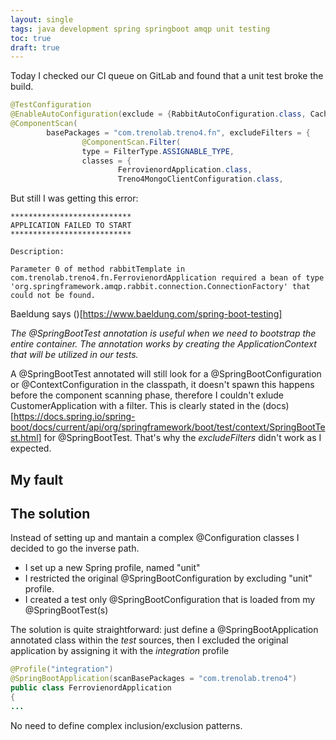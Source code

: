 ```yaml
---
layout: single
tags: java development spring springboot amqp unit testing
toc: true
draft: true
---
```

Today I checked our CI queue on GitLab and found that a unit test broke the build. 


```java
@TestConfiguration
@EnableAutoConfiguration(exclude = {RabbitAutoConfiguration.class, CacheAutoConfiguration.class})
@ComponentScan(
        basePackages = "com.trenolab.treno4.fn", excludeFilters = {
                @ComponentScan.Filter(
                type = FilterType.ASSIGNABLE_TYPE,
                classes = {
                        FerrovienordApplication.class,
                        Treno4MongoClientConfiguration.class,
```

But still I was getting this error:

```
***************************
APPLICATION FAILED TO START
***************************

Description:

Parameter 0 of method rabbitTemplate in com.trenolab.treno4.fn.FerrovienordApplication required a bean of type 'org.springframework.amqp.rabbit.connection.ConnectionFactory' that could not be found.
```

Baeldung says ()[https://www.baeldung.com/spring-boot-testing]

_The @SpringBootTest annotation is useful when we need to bootstrap the entire container. The annotation works by creating the ApplicationContext that will be utilized in our tests._


A @SpringBootTest annotated will still look for a @SpringBootConfiguration or @ContextConfiguration in the classpath, it doesn't spawn this happens before the component scanning phase, therefore I couldn't exlude CustomerApplication with a filter. This is clearly stated in the (docs)[https://docs.spring.io/spring-boot/docs/current/api/org/springframework/boot/test/context/SpringBootTest.html] for @SpringBootTest.
That's why the _excludeFilters_ didn't work as I expected.

## My fault




## The solution

Instead of setting up and mantain a complex @Configuration classes I decided to go the inverse path. 
- I set up a new Spring profile, named "unit"
- I restricted the original @SpringBootConfiguration by excluding "unit" profile.
- I created a test only @SpringBootConfiguration that is loaded from my @SpringBootTest(s)



The solution is quite straightforward: just define a @SpringBootApplication annotated class within the _test_ sources, then I excluded the original application by assigning it with the _integration_ profile

```java
@Profile("integration")
@SpringBootApplication(scanBasePackages = "com.trenolab.treno4")
public class FerrovienordApplication
{
...
```

No need to define complex inclusion/exclusion patterns.




